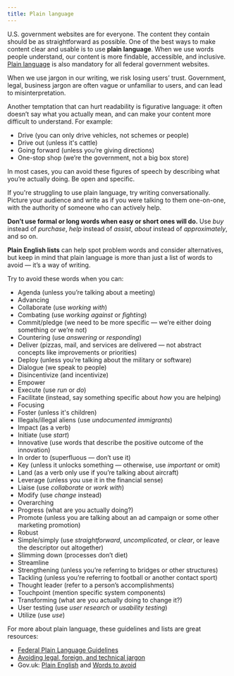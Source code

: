 ```yaml
---
title: Plain language
---
```

U.S. government websites are for everyone. The content they contain should be as straightforward as possible. One of the best ways to make content clear and usable is to use **plain language**. When we use words people understand, our content is more findable, accessible, and inclusive. [Plain language](http://www.plainlanguage.gov/) is also mandatory for all federal government websites.

When we use jargon in our writing, we risk losing users’ trust. Government, legal, business jargon are often vague or unfamiliar to users, and can lead to misinterpretation.

Another temptation that can hurt readability is figurative language: it often doesn’t say what you actually mean, and can make your content more difficult to understand. For example:

- Drive (you can only drive vehicles, not schemes or people)
- Drive out (unless it's cattle)
- Going forward (unless you’re giving directions)
- One-stop shop (we’re the government, not a big box store)

In most cases, you can avoid these figures of speech by describing what you’re actually doing. Be open and specific.

If you're struggling to use plain language, try writing conversationally. Picture your audience and write as if you were talking to them one-on-one, with the authority of someone who can actively help.

**Don’t use formal or long words when easy or short ones will do.** Use _buy_ instead of _purchase_, _help_ instead of _assist_, _about_ instead of _approximately_, and so on.

**Plain English lists** can help spot problem words and consider alternatives, but keep in mind that plain language is more than just a list of words to avoid — it’s a way of writing.

Try to avoid these words when you can:

- Agenda (unless you’re talking about a meeting)
- Advancing
- Collaborate (use *working with*)
- Combating (use *working against* or *fighting*)
- Commit/pledge (we need to be more specific — we’re either doing something or we’re not)
- Countering (use *answering* or *responding*)
- Deliver (pizzas, mail, and services are delivered — not abstract concepts like improvements or priorities)
- Deploy (unless you’re talking about the military or software)
- Dialogue (we speak to people)
- Disincentivize (and incentivize)
- Empower
- Execute (use *run* or *do*)
- Facilitate (instead, say something specific about *how* you are helping)
- Focusing
- Foster (unless it's children)
- Illegals/illegal aliens (use *undocumented immigrants*)
- Impact (as a verb)
- Initiate (use *start*)
- Innovative (use words that describe the positive outcome of the innovation)
- In order to (superfluous — don’t use it)
- Key (unless it unlocks something — otherwise, use *important* or omit)
- Land (as a verb only use if you’re talking about aircraft)
- Leverage (unless you use it in the financial sense)
- Liaise (use *collaborate* or *work with*)
- Modify (use *change* instead)
- Overarching
- Progress (what are you actually doing?)
- Promote (unless you are talking about an ad campaign or some other marketing promotion)
- Robust
- Simple/simply (use *straightforward*, *uncomplicated*, or *clear*, or leave the descriptor out altogether)
- Slimming down (processes don’t diet)
- Streamline
- Strengthening (unless you’re referring to bridges or other structures)
- Tackling (unless you’re referring to football or another contact sport)
- Thought leader (refer to a person’s accomplishments)
- Touchpoint (mention specific system components)
- Transforming (what are you actually doing to change it?)
- User testing (use *user research* or *usability testing*)
- Utilize (use *use*)

For more about plain language, these guidelines and lists are great resources: 

* [Federal Plain Language Guidelines](http://www.plainlanguage.gov/howto/guidelines/FederalPLGuidelines/TOC.cfm)
* [Avoiding legal, foreign, and technical jargon](http://www.plainlanguage.gov/howto/guidelines/FederalPLGuidelines/writeNoJargon.cfm)
* Gov.uk: [Plain English](https://www.gov.uk/guidance/content-design/writing-for-gov-uk#plain-english) and [Words to avoid](https://www.gov.uk/guidance/style-guide/a-to-z-of-gov-uk-style#words-to-avoid)

